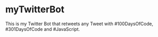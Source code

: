 # myTwitterBot
This is my Twitter Bot that retweets any Tweet with #100DaysOfCode, #301DaysOfCode and #JavaScript. 
